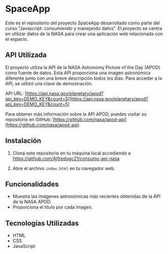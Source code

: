 # SpaceApp

Este es el repositorio del proyecto SpaceApp desarrollado como parte del curso "Javascript: consumiendo y manejando datos". El proyecto se centra en utilizar datos de la NASA para crear una aplicación web relacionada con el espacio.

## API Utilizada

El proyecto utiliza la API de la NASA Astronomy Picture of the Day (APOD) como fuente de datos. Esta API proporciona una imagen astronómica diferente junto con una breve descripción todos los días. Para acceder a la API, se utilizó una clave de demostración.

API URL: [https://api.nasa.gov/planetary/apod?api_key=DEMO_KEY&count=5](https://api.nasa.gov/planetary/apod?api_key=DEMO_KEY&count=5)

Para obtener más información sobre la API APOD, puedes visitar su repositorio en GitHub: [https://github.com/nasa/apod-api](https://github.com/nasa/apod-api)

## Instalación

1. Clona este repositorio en tu máquina local accediendo a https://github.com/Alfredogc21/consumo-api-nasa

2. Abre el archivo `index.html` en tu navegador web.

## Funcionalidades

- Muestra las imágenes astronómicas más recientes obtenidas de la API de la NASA APOD.
- Proporciona el titulo por cada imagen.

## Tecnologías Utilizadas

- HTML
- CSS
- JavaScript
